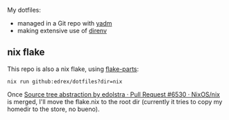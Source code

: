 My dotfiles:

 - managed in a Git repo with [yadm](https://yadm.io/)
 - making extensive use of [direnv](https://direnv.net/)


## nix flake

This repo is also a nix flake, using [flake-parts](https://flake.parts/):

```
nix run github:edrex/dotfiles?dir=nix
```

Once [Source tree abstraction by edolstra · Pull Request #6530 · NixOS/nix](https://github.com/NixOS/nix/pull/6530) is merged, I'll move the flake.nix to the root dir (currently it tries to copy my homedir to the store, no bueno).
